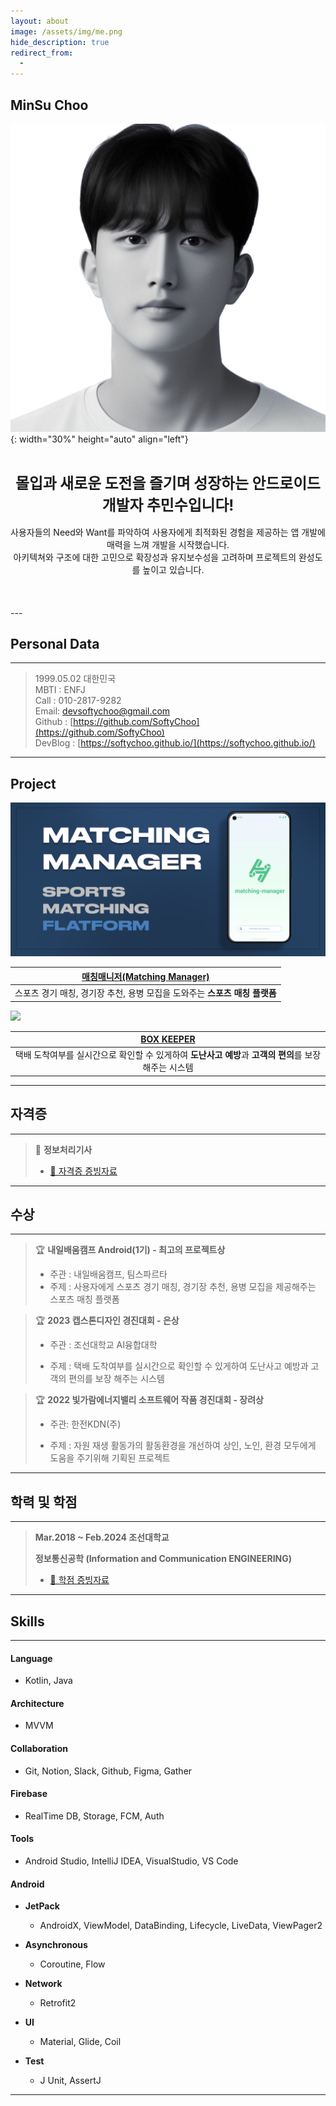 ```yaml
---
layout: about
image: /assets/img/me.png
hide_description: true
redirect_from:
  -
---
```


## MinSu Choo

![image-20230616000446050](../assets/img/blog/image-20230616000446050.png){: width="30%" height="auto" align="left"}
<center>
<span style="font-size:170%;font-weight:bold;">
<br/>몰입과 새로운 도전을 즐기며 성장하는 안드로이드 개발자 추민수입니다!</span>
<span><br/><br/>사용자들의 Need와 Want를 파악하여 사용자에게 최적화된 경험을 제공하는 앱 개발에 매력을 느껴 개발을 시작했습니다.<br/>아키텍쳐와 구조에 대한 고민으로 확장성과 유지보수성을 고려하며 프로젝트의 완성도를 높이고 있습니다. <br/><br/><br/><br/></span>
</center>
---

## Personal Data

---
> 1999.05.02 대한민국 <br/>MBTI : ENFJ <br/>Call : 010-2817-9282 <br/>Email: devsoftychoo@gmail.com <br/>
> Github : [https://github.com/SoftyChoo](https://github.com/SoftyChoo) <br/>DevBlog : [https://softychoo.github.io/](https://softychoo.github.io/)

---



## Project

<img src = "../assets/img/blog/Group 2839 (1).png">

| [매칭매니저(Matching Manager)](https://dynamic-sheep-95f.notion.site/637c61e923f14723b72df44aa4e85334?pvs=4) |
| :----------------------------------------------------------: |
| 스포츠 경기 매칭, 경기장 추천, 용병 모집을 도와주는 **스포츠 매칭 플랫폼** |

<img src = "../assets/img/blog/_박스키퍼-002.png">

| [BOX KEEPER](https://dynamic-sheep-95f.notion.site/BOXKEEPER-44655097d993400da9d789583bbcf313?pvs=4) |
| :----------------------------------------------------------: |
| 택배 도착여부를 실시간으로 확인할 수 있게하여 **도난사고 예방**과 **고객의 편의**를 보장 해주는 시스템 |

---



## 자격증

---

> 🪪 **정보처리기사**
>
> - [📁 자격증 증빙자료](https://dynamic-sheep-95f.notion.site/c3089eecafc245bbaf64bd4e09ccf592?pvs=4)

---



## 수상

---

>  🏆 **내일배움캠프 Android(1기) - 최고의 프로젝트상**
>
> - 주관 : 내일배움캠프, 팀스파르타
> - 주제 : 사용자에게 스포츠 경기 매칭, 경기장 추천, 용병 모집을 제공해주는 스포츠 매칭 플랫폼

> 🏆 **2023 캡스톤디자인 경진대회 - 은상**
>
> - 주관 : 조선대학교 AI융합대학
>
> - 주제 : 택배 도착여부를 실시간으로 확인할 수 있게하여 도난사고 예방과 고객의 편의를 보장 해주는 시스템

>  🏆 **2022 빛가람에너지밸리 소프트웨어 작품 경진대회 - 장려상**
>
> - 주관: 한전KDN(주)
>
> - 주제 : 자원 재생 활동가의 활동환경을 개선하여 상인, 노인, 환경 모두에게 도움을 주기위해 기획된 프로젝트

---



## 학력 및 학점

---

> **Mar.2018 ~ Feb.2024 조선대학교**
>
> **정보통신공학 (Information and Communication ENGINEERING)**
>
> - [📁 학점 증빙자료](https://dynamic-sheep-95f.notion.site/20184332-7070c02eb3d444cea2ddc9d99e9e2d0e?pvs=4)

---



## Skills
---
#### Language

- Kotlin, Java

#### Architecture

- MVVM

#### Collaboration

- Git, Notion, Slack, Github, Figma, Gather

#### Firebase

- RealTime DB, Storage, FCM, Auth

#### Tools

- Android Studio, IntelliJ IDEA, VisualStudio, VS Code

#### Android

- **JetPack**
  - AndroidX, ViewModel, DataBinding, Lifecycle, LiveData, ViewPager2


- **Asynchronous**
  - Coroutine, Flow


- **Network**
  - Retrofit2


- **UI**
  - Material, Glide, Coil


- **Test**
  - J Unit, AssertJ

---







































